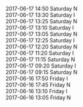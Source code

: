 2017-06-17 14:50 Saturday  N  
2017-06-17 13:30 Saturday  I  
2017-06-17 13:25 Saturday  N  
2017-06-17 13:10 Saturday  I  
2017-06-17 13:05 Saturday  N  
2017-06-17 12:25 Saturday  I  
2017-06-17 12:20 Saturday  N  
2017-06-17 11:20 Saturday  I  
2017-06-17 11:15 Saturday  N  
2017-06-17 09:20 Saturday  I  
2017-06-17 09:15 Saturday  N  
2017-06-16 17:50 Friday  I  
2017-06-16 17:45 Friday  N  
2017-06-16 13:10 Friday  I  
2017-06-16 13:05 Friday  N  
